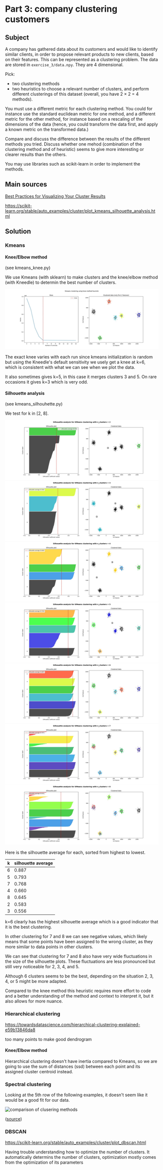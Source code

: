 # Part 3: company clustering customers

## Subject

A company has gathered data about its customers and would like to identify similar clients, in order to propose relevant products to new clients, based on their features. This can be represented as a clustering problem. The data are stored in ```exercise_3/data.npy```. They are 4 dimensional.

Pick:
- two clustering methods
- two heuristics to choose a relevant number of clusters, and perform different clusterings of this dataset (overall, you have 2 × 2 = 4 methods).

You must use a different metric for each clustering method. You could for instance use the standard euclidean metric for one method, and a different metric for the other method, for instance based on a rescaling of the dimensions of the data (hence, you could transform the data first, and apply a known metric on the transformed data.)

Compare and discuss the difference between the results of the different methods you tried. Discuss whether one mehod (combination of the clustering method and of heuristic) seems to give more interesting or clearer results than the others.

You may use libraries such as scikit-learn in order to implement the methods.

## Main sources

[Best Practices for Visualizing Your Cluster Results](https://towardsdatascience.com/best-practices-for-visualizing-your-cluster-results-20a3baac7426)

https://scikit-learn.org/stable/auto_examples/cluster/plot_kmeans_silhouette_analysis.html

## Solution

### Kmeans

#### Knee/Elbow method

(see kmeans_knee.py)

We use Kmeans (with sklearn) to make clusters and the knee/elbow method (with Kneedle) to determin the best number of clusters.

![Kmeans with knee](images/kmeans_knee.jpg?raw=true)

The exact knee varies with each run since kmeans initialization is random but using the Kneedle's default sensitivity we usely get a knee at k=6, which is consistent with what we can see when we plot the data.

It also sometimes gives k=5, in this case it merges clusters 3 and 5. On rare occasions it gives k=3 which is very odd.

#### Silhouette analysis

(see kmeans_silhouhette.py)

We test for k in \[2, 8\].

![Kmeans with silhouette (k=2)](images/kmeans_silhouette(k=2).jpg?raw=true)
![Kmeans with silhouette (k=3)](images/kmeans_silhouette(k=3).jpg?raw=true)
![Kmeans with silhouette (k=4)](images/kmeans_silhouette(k=4).jpg?raw=true)
![Kmeans with silhouette (k=5)](images/kmeans_silhouette(k=5).jpg?raw=true)
![Kmeans with silhouette (k=6)](images/kmeans_silhouette(k=6).jpg?raw=true)
![Kmeans with silhouette (k=7)](images/kmeans_silhouette(k=7).jpg?raw=true)
![Kmeans with silhouette (k=8)](images/kmeans_silhouette(k=8).jpg?raw=true)

Here is the silhouette average for each, sorted from highest to lowest.

k | silhouette average
--- | ---
6 | 0.887
5 | 0.793
7 | 0.768
4 | 0.660
8 | 0.645
2 | 0.583
3 | 0.556

k=6 clearly has the highest silhouette average which is a good indicator that it is the best clustering.

In other clustering for 7 and 8 we can see negative values, which likely means that some points have been assigned to the wrong cluster, as they more similar to data points in other clusters.

We can see that clustering for 7 and 8 also have very wide fluctuations in the size of the silhouette plots. These fluctuations are less pronounced but still very noticeable for 2, 3, 4, and 5.

Although 6 clusters seems to be the best, depending on the situation 2, 3, 4, or 5 might be more adapted.

Compared to the knee method this heuristic requires more effort to code and a better understanding of the method and context to interpret it, but it also allows for more nuance.

### Hierarchical clustering

https://towardsdatascience.com/hierarchical-clustering-explained-e59b13846da8

too many points to make good dendrogram

#### Knee/Elbow method

Hierarchical clustering doesn't have inertia compared to Kmeans, so we are going to use the sum of distances (ssd) between each point and its assigned cluster centroid instead.

### Spectral clustering

Looking at the 5th row of the following examples, it doesn't seem like it would be a good fit for our data.

![comparison of clusering methods](https://scikit-learn.org/stable/_images/sphx_glr_plot_cluster_comparison_001.png)

([source](https://scikit-learn.org/stable/auto_examples/cluster/plot_cluster_comparison.html))

### DBSCAN

https://scikit-learn.org/stable/auto_examples/cluster/plot_dbscan.html

Having trouble understanding how to optimize the number of clusters. It automatically determins the number of clusters, optimization mostly comes from the optimization of its parameters

